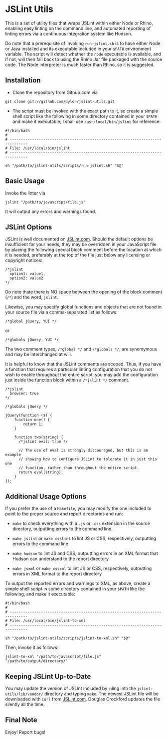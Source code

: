 JSLint Utils
============

This is a set of utility files that wraps JSLint within either Node or Rhino,
enabling easy linting on the command line, and automated reporting of linting
errors via a continuous integration system like Hudson.

Do note that a prerequisite of invoking `run-jslint.sh` is to have either Node
or Java installed and its executable included in your `$PATH` environment
variable.  The script will detect whether the `node` executable is available,
and if not, will then fall back to using the Rhino Jar file packaged with the
source code.  The Node interpreter is much faster than Rhino, so it is
suggested.

Installation
------------

* Clone the repository from Github.com via

<!-- Code Block -->

    git clone git://github.com/dylon/jslint-utils.git

* The script must be invoked with the exact path to it, so create a simple
shell script like the following in some directory contained in your `$PATH` and
make it executable; I shall use `/usr/local/bin/jslint` for reference:

<!-- Code Block -->

    #!/bin/bash
    #
    # ------------------------------------------------------------------------------
    # File: /usr/local/bin/jslint
    # ------------------------------------------------------------------------------

    sh "/path/to/jslint-utils/scripts/run-jslint.sh" "$@"

Basic Usage
-----------

Invoke the linter via

    jslint "/path/to/javascript/file.js"

It will output any errors and warnings found.

JSLint Options
--------------

JSLint is well documented on [JSLint.com](http://jslint.com/lint.html).  Should
the default options be insufficient for your needs, they may be overridden in
your JavaScript file by placing the following special block comment before the
location at which it is needed, preferably at the top of the file just below any
licensing or copyright notices:

    /*jslint
      option1: value1,
      option2: value2
    */

Do note thate there is NO space between the opening of the block comment (`/*`)
and the word, `jslint`.

Likewise, you may specify global functions and objects that are not found in
your source file via a comma-separated list as follows:

    /*global jQuery, YUI */

or

    /*globals jQuery, YUI */

The two comment types, `/*global */` and `/*globals */`, are synomymous and may
be interchanged at will.

It is helpful to know that the JSLint comments are scoped.  Thus, if you have a
function that requires a particular linting configuration that you do not wish
to enable throughout the entire script, you may add the configuration just
inside the function block within a `/*jslint */` comment.

    /*jslint
      browser: true
    */

    /*globals jQuery */

    jQuery(function ($) {
        function one() {
            return 1;
        }

        function two(string) {
          /*jslint evil: true */

          // The use of eval is strongly discouraged, but this is an example
          // showing how to configure JSLint to tolerate it in just this one
          // function, rather than throughout the entire script.
          return eval(string);
        }
    });

Additional Usage Options
------------------------

If you prefer the use of a `Makefile`, you may modify the one included to point
to the proper source and report directories and run:

*   `make` to check everything with a `.js` or `.css` extension in the
    source directory, outputting errors to the command line.

*   `make jslint` or `make csslint` to lint JS or CSS, respectively,
    outputting errors to the command line

*   `make hudson` to lint JS and CSS, outputting errors in an XML format
    that Hudson can understand to the report directory

*   `make jsxml` or `make cssxml` to lint JS or CSS, respectively, outputting
    errors in XML format to the report directory

To output the reported errors and warnings to XML, as above, create a simple
shell script in some directory contained in your `$PATH` like the following, and
make it executable:

    #!/bin/bash
    #
    # ------------------------------------------------------------------------------
    # File: /usr/local/bin/jslint-to-xml
    # ------------------------------------------------------------------------------

    sh "/path/to/jslint-utils/scripts/jslint-to-xml.sh" "$@"

Then, invoke it as follows:

    jslint-to-xml "/path/to/javascript/file.js" "/path/to/output/directory/"

Keeping JSLint Up-to-Date
-------------------------

You may update the version of JSLint included by `cd`ing into the
`jslint-utils/lib/vendor/` directory and typing `make`.  The newest JSLint file
will be downloaded with `curl` from [JSLint.com](http://www.jslint.com).
Douglas Crockford updates the file silently all the time.

Final Note
----------
Enjoy!  Report bugs!

